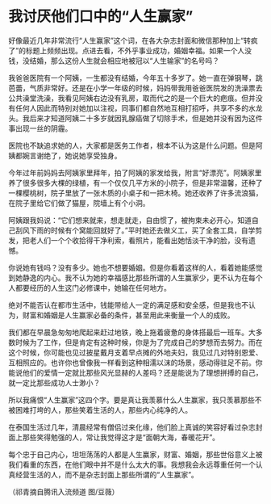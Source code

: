 # 我讨厌他们口中的“人生赢家”

好像最近几年非常流行“人生赢家”这个词，在各大杂志封面和微信那种加上“转疯了”的标题上频频出现。点进去看，不外乎事业成功，婚姻幸福。如果一个人没钱，没结婚，那么这份人生就会相应地被冠以“人生输家”的名号吗？ 

我爸爸医院有一个阿姨，一生都没有结婚，今年五十多岁了。她一直在弹钢琴，跳芭蕾，气质非常好。还是在小学一年级的时候，妈妈带我用爸爸医院发的洗澡票去公共澡堂洗澡，我看见阿姨右边没有乳房，取而代之的是一个巨大的疤痕。但并没有任何人因此而特别对她加以注视，同事们都自然地互相打招呼，共享不多的水龙头。我后来才知道阿姨二十多岁就因乳腺癌做了切除手术，但是她并没有因为这件事出现一丝的阴霾。 

医院也不缺追求她的人，大家都是医务工作者，根本不认为这是什么问题。但是阿姨都婉言谢绝了，她说她享受独身。 

今年过年前妈妈去阿姨家里拜年，拍了阿姨的家发给我，附言“好漂亮”。阿姨家里养了很多很多大棵的绿植，有一个仅仅几平方米的小院子，但是非常温馨，还种了一棵樱桃树，院子里放了一张木质的小桌子和一把木椅。她还收养了许多流浪猫，在院子里给它们做了猫屋，院墙上有个小洞。 

阿姨跟我妈说：“它们想来就来，想走就走，自由惯了，被拘束未必开心，知道自己刮风下雨的时候有个窝能回就好了。”平时她还去做义工，买了全套工具，自学剪发，把老人们一个个收拾得干净利索，看照片，能看出她恬淡干净的脸，没有遗憾。 

你说她有钱吗？没有多少。她也不想要婚姻。但是你看着这样的人，看着她能感觉到她静逸的内心。我不认为她的幸福感比那些所谓的人生赢家少，更不认为在每个人都要经历的人生这门必修课中，她输在任何地方。 

绝对不能否认在都市生活中，钱能带给人一定的满足感和安全感，但是我也不认为，财富和婚姻是人生赢家必备的条件，甚至用此来衡量一个人的成败。 

我们都在早晨急匆匆地爬起来赶过地铁，晚上拖着疲惫的身体搭最后一班车。大多数时候为了工作，但是肯定有这种时候，你是为了完成自己的梦想而去努力。而在这个时候，你可能也见过披星戴月支着早点摊的外地夫妇，我见过几对特别恩爱、互相照应的。也许你也曾像我一样看到这种相濡以沫的场景，感动得驻足不前。你能说他们的爱情一定就比那些风光显赫的人差吗？还是能说为了理想拼搏的自己，就一定比那些成功人士渺小？ 

所以我痛恨“人生赢家”这四个字。要是真让我羡慕什么人生赢家，我只羡慕那些不被困难打垮的人，那些笑着生活的人，那些内心纯净的人。 

在泰国生活过几年，清晨经常有僧侣过来化缘，他们脸上真诚的笑容好看过杂志封面上那些笑得勉强的人，常让我觉得这才是“面朝大海，春暖花开”。 

每个忠于自己内心，坦坦荡荡的人都是人生赢家，财富、婚姻，那些世俗意义上被我们看重的东西，在他们眼中并不是什么太大的事。我想我会永远尊重任何一个认真经营生活的人，而不是杂志封面上那些所谓的“人生赢家”。 

（祁青摘自腾讯入流频道 图/豆薇）